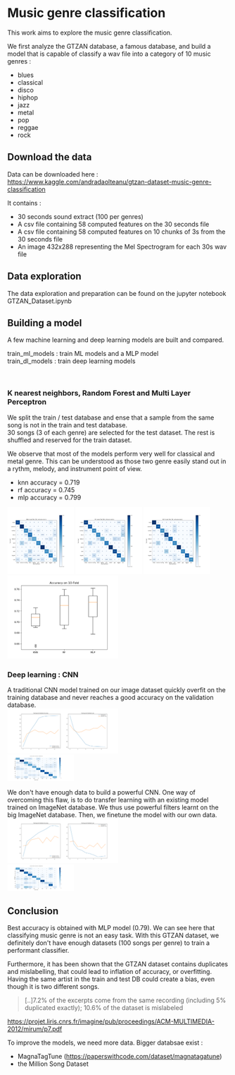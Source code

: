 # Music genre classification
 
This work aims to explore the music genre classification.

We first analyze the GTZAN database, a famous database, and build a model that is capable of classify a wav file into a category of 10 music genres :
- blues
- classical
- disco
- hiphop
- jazz
- metal
- pop
- reggae
- rock

## Download the data

Data can be downloaded here :</br>
https://www.kaggle.com/andradaolteanu/gtzan-dataset-music-genre-classification

It contains :
- 30 seconds sound extract (100 per genres)
- A csv file containing 58 computed features on the 30 seconds file
- A csv file containing 58 computed features on 10 chunks of 3s from the 30 seconds file
- An image 432x288 representing the Mel Spectrogram for each 30s wav file

## Data exploration

The data exploration and preparation can be found on the jupyter notebook GTZAN_Dataset.ipynb

## Building a model

A few machine learning and deep learning models are built and compared.<br>

train_ml_models : train ML models and a MLP model<br>
train_dl_models : train deep learning models<br>

<br>

### K nearest neighbors, Random Forest and Multi Layer Perceptron

We split the train / test database and ense that a sample from the same song is not in the train and test database.<br>
30 songs (3 of each genre) are selected for the test dataset. The rest is shuffled and reserved for the train dataset.

We observe that most of the models perform very well for classical and metal genre. This can be understood as those two genre easily stand out in a rythm, melody, and instrument point of view.

- knn accuracy = 0.719
- rf accuracy = 0.745
- mlp accuracy = 0.799

<img src="img/knn_cf_matrix.png" width="30%" height="30%" />
<img src="img/rf_cf_matrix.png" width="30%" height="30%" />
<img src="img/mlp_cf_matrix.png" width="30%" height="30%" />
<img src="img/kfold_accuracy_comp.png" width="50%" height="50%" />
<br>


### Deep learning : CNN
A traditional CNN model trained on our image dataset quickly overfit on the training database and never reaches a good accuracy on the validation database.<br>
<img src="img/learning_curve_dlcnn.png" width="50%" height="50%" />
<br>
<img src="img/confusion_matrix_dl_cnn_valid.png" width="30%" height="30%" />

We don't have enough data to build a powerful CNN. One way of overcoming this flaw, is to do transfer learning with an existing model trained on ImageNet database. We thus use powerful filters learnt on the big ImageNet database. Then, we finetune the model with our own data.<br>
<img src="img/learning_curve_dltl.png" width="50%" height="50%" />
<br>
<img src="img/confusion_matrix_dl_tl_valid.png" width="30%" height="30%" />


## Conclusion

Best accuracy is obtained with MLP model (0.79). We can see here that classifying music genre is not an easy task. With this GTZAN dataset, we definitely don't have enough datasets (100 songs per genre) to train a performant classifier. 

Furthermore, it has been shown that the GTZAN dataset contains duplicates and mislabelling, that could lead to inflation of accuracy, or overfitting.<br>
Having the same artist in the train and test DB could create a bias, even though it is two different songs.<br>
> [..]7.2% of the excerpts come from the same recording (including 5% duplicated exactly); 10.6% of the dataset is mislabeled

https://projet.liris.cnrs.fr/imagine/pub/proceedings/ACM-MULTIMEDIA-2012/mirum/p7.pdf

To improve the models, we need more data. Bigger databsae exist :
- MagnaTagTune (https://paperswithcode.com/dataset/magnatagatune)
- the Million Song Dataset